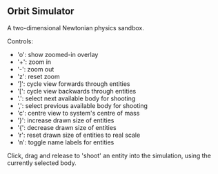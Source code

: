 ## Orbit Simulator

A two-dimensional Newtonian physics sandbox.

Controls:
- 'o': show zoomed-in overlay
- '+': zoom in
- '-': zoom out
- 'z': reset zoom
- ']': cycle view forwards through entities
- '[': cycle view backwards through entities
- '.': select next available body for shooting
- ',': select previous available body for shooting
- 'c': centre view to system's centre of mass
- '}': increase drawn size of entities
- '{': decrease drawn size of entities
- 'r': reset drawn size of entities to real scale
- 'n': toggle name labels for entities

Click, drag and release to 'shoot' an entity into the simulation, using the currently selected body.